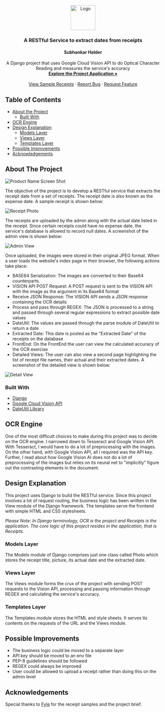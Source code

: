 <!-- PROJECT LOGO -->
<br />
<p align="center">
  <a href="https://github.com/SubhankarHalder/OCR">
    <img src="presentation/Pic3.png" alt="Logo" width="80" height="80">
  </a>

  <h3 align="center">A RESTful Service to extract dates from receipts</h3>
  <h4 align="center">Subhankar Halder</h4>
  <p align="center">
    A Django project that uses Google Cloud Vision API to do Optical Character Reading and measures the service's accuracy
    <br />
    <a href="https://github.com/SubhankarHalder/OCR/tree/master/receipts"><strong>Explore the Project Application  »</strong></a>
    <br />
    <br />
    <a href="https://github.com/SubhankarHalder/OCR/tree/master/receipts/media/images">View Sample Receipts</a>
    ·
    <a href="https://github.com/SubhankarHalder/OCR/issues">Report Bug</a>
    ·
    <a href="https://github.com/SubhankarHalder/OCR/issues">Request Feature</a>
  </p>
</p>

<!-- TABLE OF CONTENTS -->
## Table of Contents

* [About the Project](#about-the-project)
  * [Built With](#built-with)
* [OCR Engine](#OCR-engine)
* [Design Explanation](#design-explanation)
  * [Models Layer](#models-layer)
  * [Views Layer](#views-layer)
  * [Templates Layer](#templates-layer)
* [Possible Improvements](#possible-improvements)
* [Acknowledgements](#acknowledgements)



<!-- ABOUT THE PROJECT -->
## About The Project

![Product Name Screen Shot][product-screenshot]

The objective of the project is to develop a RESTful service that extracts the receipt date from a set of receipts. The receipt date is also known as the expense date. A sample receipt is shown below:

![Receipt Photo][receipt-photo]

The receipts are uploaded by the admin along with the actual date listed in the receipt. Since certain receipts could have no expense date, the service's database is allowed to record null dates. A screenshot of the admin view is shown below:

![Admin View][admin-view]

Once uploaded, the images were stored in their original JPEG format. When a user loads the website's index page in their browser, the following actions take place:

* BASE64 Serialization: The images are converted to their Base64 counterparts.
* VISION API POST Request: A POST request is sent to the VISION API with the image as the argument in its Base64 format
* Receive JSON Response: The VISION API sends a JSON response containing the OCR details
* Process and pass through REGEX: The JSON is processed to a string and passed through several regular expressions to extract possible date values
* DateUtil: The values are passed through the parse module of DateUtil to return a date
* Extracted Date: This date is posted as the "Extracted Date" of the receipts on the database
* FrontEnd: On the FrontEnd the user can view the calculated accuracy of the OCR exercise
* Detailed Views: The user can also view a second page highlighting the list of receipt file names, their actual and their extracted dates. A screenshot of the detailed view is shown below:

![Detail View][detail-view]

### Built With

* [Django](https://www.djangoproject.com/)
* [Google Cloud Vision API](https://cloud.google.com/vision/)
* [DateUtil Library](https://dateutil.readthedocs.io/en/stable/)



<!-- OCR Engine -->
## OCR Engine

One of the most difficult choices to make during this project was to decide on the OCR engine. I narrowed down to Tesseract and Google Vision API. With Tesseract, I would have to do a lot of preprocessing with the images. On the other hand, with Google Vision API, all I required was the API key. Further, I read about how Google Vision AI does not do a lot of preprocessing of the images but relies on its neural net to "implicitly" figure out the contrasting elements in the document. 


<!-- Design Explanation -->
##  Design Explanation

This project uses Django to build the RESTful service. Since this project involves a lot of request routing, the business logic has been written in the View module of the Django framework. The templates serve the frontend with simple HTML and CSS stylesheets. 

_Please Note: In Django terminology, OCR is the project and Receipts is the application. The core logic of this project resides in the application, that is Receipts._


### Models Layer

The Models module of Django comprises just one class called Photo which stores the receipt title, picture, its actual date and the extracted date. 

### Views Layer

The Views module forms the crux of the project with sending POST requests to the Vision API, processing and passing information through REGEX and calculating the service's accuracy.

### Templates Layer

The Templates module stores the HTML and style sheets. It serves its contents on the requests of the URL and the Views module. 

<!-- Possible Improvements -->
## Possible Improvements

* The business logic could be moved to a separate layer 
* API key should be moved to an env file
* PEP-8 guidelines should be followed
* REGEX could always be improved
* User could be allowed to upload a receipt rather than doing this on the admin level


<!-- ACKNOWLEDGEMENTS -->
## Acknowledgements

Special thanks to [Fyle](https://www.fylehq.com) for the receipt samples and the project brief.


<!-- MARKDOWN LINKS & IMAGES -->
<!-- https://www.markdownguide.org/basic-syntax/#reference-style-links -->
[product-screenshot]: presentation/Pic3.png
[receipt-photo]: media/images/0a0ebd53.jpeg
[admin-view]: presentation/Pic1.png
[detail-view]: presentation/Pic2.png
